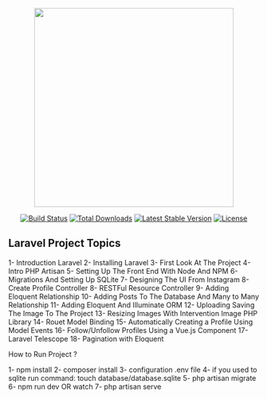 <p align="center"><a href="https://laravel.com" target="_blank"><img src="https://raw.githubusercontent.com/laravel/art/master/logo-lockup/5%20SVG/2%20CMYK/1%20Full%20Color/laravel-logolockup-cmyk-red.svg" width="400"></a></p>

<p align="center">
<a href="https://travis-ci.org/laravel/framework"><img src="https://travis-ci.org/laravel/framework.svg" alt="Build Status"></a>
<a href="https://packagist.org/packages/laravel/framework"><img src="https://img.shields.io/packagist/dt/laravel/framework" alt="Total Downloads"></a>
<a href="https://packagist.org/packages/laravel/framework"><img src="https://img.shields.io/packagist/v/laravel/framework" alt="Latest Stable Version"></a>
<a href="https://packagist.org/packages/laravel/framework"><img src="https://img.shields.io/packagist/l/laravel/framework" alt="License"></a>
</p>

## Laravel Project Topics

1- Introduction Laravel
2- Installing Laravel
3- First Look At The Project
4- Intro PHP Artisan
5- Setting Up The Front End With Node And NPM
6- Migrations And Setting Up SQLite
7- Designing The UI From Instagram
8- Create Profile Controller
8- RESTFul Resource Controller
9- Adding Eloquent Relationship
10- Adding Posts To The Database And Many to Many Relationship
11- Adding Eloquent And Illuminate ORM
12- Uploading Saving The Image To The Project
13- Resizing Images With Intervention Image PHP Library
14- Rouet Model Binding
15- Automatically Creating a Profile Using Model Events
16- Follow/Unfollow Profiles Using a Vue.js Component
17- Laravel Telescope
18- Pagination with Eloquent

How to Run Project ?

1- npm install
2- composer install
3- configuration .env file
4- if you used to sqlite run command: touch database/database.sqlite
5- php artisan migrate
6- npm run dev OR watch
7- php artisan serve
